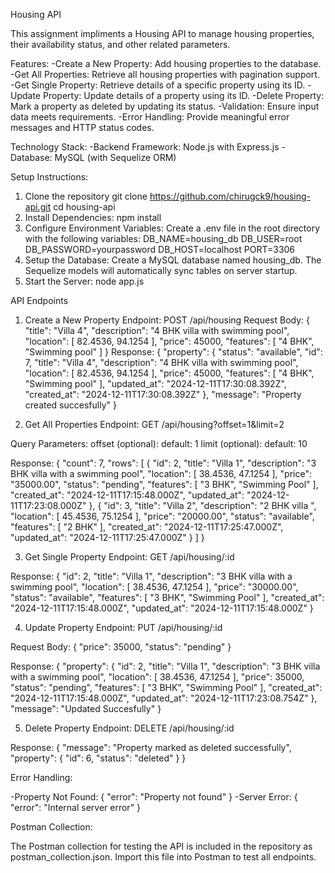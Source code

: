 Housing API

This assignment impliments a Housing API to manage housing properties, their availability status, and other related parameters.

Features: 
-Create a New Property: Add housing properties to the database.
-Get All Properties: Retrieve all housing properties with pagination support.
-Get Single Property: Retrieve details of a specific property using its ID.
-Update Property: Update details of a property using its ID.
-Delete Property: Mark a property as deleted by updating its status.
-Validation: Ensure input data meets requirements.
-Error Handling: Provide meaningful error messages and HTTP status codes.

Technology Stack:
-Backend Framework: Node.js with Express.js
-Database: MySQL (with Sequelize ORM)

Setup Instructions:
1. Clone the repository
    git clone <https://github.com/chirugck9/housing-api.git>
    cd housing-api
2. Install Dependencies:
    npm install
3. Configure Environment Variables:
   Create a .env file in the root directory with the following variables: 
    DB_NAME=housing_db
    DB_USER=root
    DB_PASSWORD=yourpassword
    DB_HOST=localhost
    PORT=3306 
4. Setup the Database:
    Create a MySQL database named housing_db.
    The Sequelize models will automatically sync tables on server startup.
5. Start the Server:
    node app.js

API Endpoints
1. Create a New Property
Endpoint: POST /api/housing
Request Body:
{
    "title": "Villa 4",
    "description": "4 BHK villa with swimming pool",
    "location": [
        82.4536,
        94.1254
    ],
    "price": 45000,
    "features": [
        "4 BHK",
        "Swimming pool"
    ]
}
Response:
{
    "property": {
        "status": "available",
        "id": 7,
        "title": "Villa 4",
        "description": "4 BHK villa with swimming pool",
        "location": [
            82.4536,
            94.1254
        ],
        "price": 45000,
        "features": [
            "4 BHK",
            "Swimming pool"
        ],
        "updated_at": "2024-12-11T17:30:08.392Z",
        "created_at": "2024-12-11T17:30:08.392Z"
    },
    "message": "Property created succesfully"
}

2. Get All Properties
Endpoint: GET /api/housing?offset=1&limit=2

Query Parameters:
offset (optional): default: 1
limit (optional): default: 10

Response:
{
    "count": 7,
    "rows": [
        {
            "id": 2,
            "title": "Villa 1",
            "description": "3 BHK villa with a swimming pool",
            "location": [
                38.4536,
                47.1254
            ],
            "price": "35000.00",
            "status": "pending",
            "features": [
                "3 BHK",
                "Swimming Pool"
            ],
            "created_at": "2024-12-11T17:15:48.000Z",
            "updated_at": "2024-12-11T17:23:08.000Z"
        },
        {
            "id": 3,
            "title": "Villa 2",
            "description": "2 BHK villa ",
            "location": [
                45.4536,
                75.1254
            ],
            "price": "20000.00",
            "status": "available",
            "features": [
                "2 BHK"
            ],
            "created_at": "2024-12-11T17:25:47.000Z",
            "updated_at": "2024-12-11T17:25:47.000Z"
        }
    ]
}

3. Get Single Property
Endpoint: GET /api/housing/:id

Response:
{
    "id": 2,
    "title": "Villa 1",
    "description": "3 BHK villa with a swimming pool",
    "location": [
        38.4536,
        47.1254
    ],
    "price": "30000.00",
    "status": "available",
    "features": [
        "3 BHK",
        "Swimming Pool"
    ],
    "created_at": "2024-12-11T17:15:48.000Z",
    "updated_at": "2024-12-11T17:15:48.000Z"
}

4. Update Property
Endpoint: PUT /api/housing/:id

Request Body:
{
  "price": 35000,
  "status": "pending"
}

Response:
{
    "property": {
        "id": 2,
        "title": "Villa 1",
        "description": "3 BHK villa with a swimming pool",
        "location": [
            38.4536,
            47.1254
        ],
        "price": 35000,
        "status": "pending",
        "features": [
            "3 BHK",
            "Swimming Pool"
        ],
        "created_at": "2024-12-11T17:15:48.000Z",
        "updated_at": "2024-12-11T17:23:08.754Z"
    },
    "message": "Updated Succesfully"
}

5. Delete Property
Endpoint: DELETE /api/housing/:id

Response:
{
    "message": "Property marked as deleted successfully",
    "property": {
        "id": 6,
        "status": "deleted"
    }
}

Error Handling:

-Property Not Found:
{
  "error": "Property not found"
}
-Server Error:
{
  "error": "Internal server error"
}

Postman Collection:

The Postman collection for testing the API is included in the repository as postman_collection.json. Import this file into Postman to test all endpoints.
